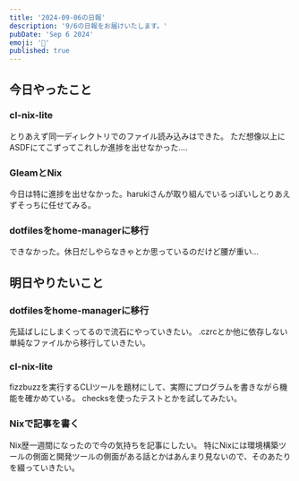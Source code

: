 ```yaml
---
title: '2024-09-06の日報'
description: '9/6の日報をお届けいたします。'
pubDate: 'Sep 6 2024'
emoji: '🦊'
published: true
---
```


## 今日やったこと

### cl-nix-lite

とりあえず同一ディレクトリでのファイル読み込みはできた。
ただ想像以上にASDFにてこずってこれしか進捗を出せなかった....

### GleamとNix

今日は特に進捗を出せなかった。harukiさんが取り組んでいるっぽいしとりあえずそっちに任せてみる。

### dotfilesをhome-managerに移行

できなかった。休日だしやらなきゃとか思っているのだけど腰が重い...

## 明日やりたいこと

### dotfilesをhome-managerに移行

先延ばしにしまくってるので流石にやっていきたい。
.czrcとか他に依存しない単純なファイルから移行していきたい。

### cl-nix-lite

fizzbuzzを実行するCLIツールを題材にして、実際にプログラムを書きながら機能を確かめている。
checksを使ったテストとかを試してみたい。

### Nixで記事を書く

Nix歴一週間になったので今の気持ちを記事にしたい。
特にNixには環境構築ツールの側面と開発ツールの側面がある話とかはあんまり見ないので、そのあたりを綴っていきたい。
